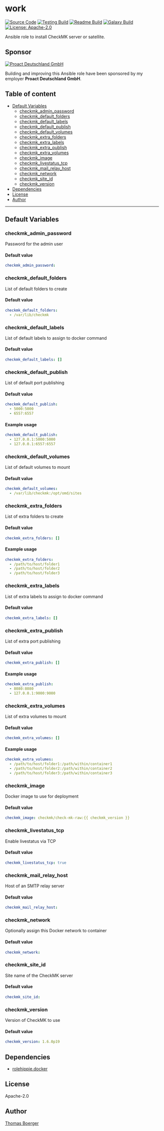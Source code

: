 # work

[![Source Code](https://img.shields.io/badge/github-source%20code-blue?logo=github&logoColor=white)](https://github.com/rolehippie/checkmk) [![Testing Build](https://github.com/rolehippie/checkmk/workflows/testing/badge.svg)](https://github.com/rolehippie/checkmk/actions?query=workflow%3Atesting) [![Readme Build](https://github.com/rolehippie/checkmk/workflows/readme/badge.svg)](https://github.com/rolehippie/checkmk/actions?query=workflow%3Areadme) [![Galaxy Build](https://github.com/rolehippie/checkmk/workflows/galaxy/badge.svg)](https://github.com/rolehippie/checkmk/actions?query=workflow%3Agalaxy) [![License: Apache-2.0](https://img.shields.io/github/license/rolehippie/checkmk)](https://github.com/rolehippie/checkmk/blob/master/LICENSE) 

Ansible role to install CheckMK server or satellite. 

## Sponsor 

[![Proact Deutschland GmbH](https://proact.eu/wp-content/uploads/2020/03/proact-logo.png)](https://proact.eu) 

Building and improving this Ansible role have been sponsored by my employer **Proact Deutschland GmbH**.

## Table of content

* [Default Variables](#default-variables)
  * [checkmk_admin_password](#checkmk_admin_password)
  * [checkmk_default_folders](#checkmk_default_folders)
  * [checkmk_default_labels](#checkmk_default_labels)
  * [checkmk_default_publish](#checkmk_default_publish)
  * [checkmk_default_volumes](#checkmk_default_volumes)
  * [checkmk_extra_folders](#checkmk_extra_folders)
  * [checkmk_extra_labels](#checkmk_extra_labels)
  * [checkmk_extra_publish](#checkmk_extra_publish)
  * [checkmk_extra_volumes](#checkmk_extra_volumes)
  * [checkmk_image](#checkmk_image)
  * [checkmk_livestatus_tcp](#checkmk_livestatus_tcp)
  * [checkmk_mail_relay_host](#checkmk_mail_relay_host)
  * [checkmk_network](#checkmk_network)
  * [checkmk_site_id](#checkmk_site_id)
  * [checkmk_version](#checkmk_version)
* [Dependencies](#dependencies)
* [License](#license)
* [Author](#author)

---

## Default Variables

### checkmk_admin_password

Password for the admin user

#### Default value

```YAML
checkmk_admin_password:
```

### checkmk_default_folders

List of default folders to create

#### Default value

```YAML
checkmk_default_folders:
  - /var/lib/checkmk
```

### checkmk_default_labels

List of default labels to assign to docker command

#### Default value

```YAML
checkmk_default_labels: []
```

### checkmk_default_publish

List of default port publishing

#### Default value

```YAML
checkmk_default_publish:
  - 5000:5000
  - 6557:6557
```

#### Example usage

```YAML
checkmk_default_publish:
  - 127.0.0.1:5000:5000
  - 127.0.0.1:6557:6557
```

### checkmk_default_volumes

List of default volumes to mount

#### Default value

```YAML
checkmk_default_volumes:
  - /var/lib/checkmk:/opt/omd/sites
```

### checkmk_extra_folders

List of extra folders to create

#### Default value

```YAML
checkmk_extra_folders: []
```

#### Example usage

```YAML
checkmk_extra_folders:
  - /path/to/host/folder1
  - /path/to/host/folder2
  - /path/to/host/folder3
```

### checkmk_extra_labels

List of extra labels to assign to docker command

#### Default value

```YAML
checkmk_extra_labels: []
```

### checkmk_extra_publish

List of extra port publishing

#### Default value

```YAML
checkmk_extra_publish: []
```

#### Example usage

```YAML
checkmk_extra_publish:
  - 8080:8080
  - 127.0.0.1:9000:9000
```

### checkmk_extra_volumes

List of extra volumes to mount

#### Default value

```YAML
checkmk_extra_volumes: []
```

#### Example usage

```YAML
checkmk_extra_volumes:
  - /path/to/host/folder1:/path/within/container1
  - /path/to/host/folder2:/path/within/container2
  - /path/to/host/folder3:/path/within/container3
```

### checkmk_image

Docker image to use for deployment

#### Default value

```YAML
checkmk_image: checkmk/check-mk-raw:{{ checkmk_version }}
```

### checkmk_livestatus_tcp

Enable livestatus via TCP

#### Default value

```YAML
checkmk_livestatus_tcp: true
```

### checkmk_mail_relay_host

Host of an SMTP relay server

#### Default value

```YAML
checkmk_mail_relay_host:
```

### checkmk_network

Optionally assign this Docker network to container

#### Default value

```YAML
checkmk_network:
```

### checkmk_site_id

Site name of the CheckMK server

#### Default value

```YAML
checkmk_site_id:
```

### checkmk_version

Version of CheckMK to use

#### Default value

```YAML
checkmk_version: 1.6.0p19
```

## Dependencies

* [rolehippie.docker](https://github.com/rolehippie/docker)

## License

Apache-2.0

## Author

[Thomas Boerger](https://github.com/tboerger)
